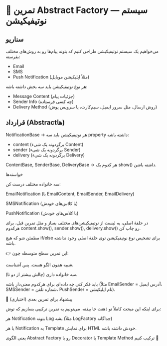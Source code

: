 # 🎯 تمرین Abstract Factory — سیستم نوتیفیکیشن

## سناریو

می‌خواهیم یک سیستم نوتیفیکیشن طراحی کنیم که بتونه پیام‌ها رو به روش‌های مختلف بفرسته:

* Email
* SMS
* Push Notification (مثلاً اپلیکیشن موبایل)

هر نوع نوتیفیکیشن باید سه بخش داشته باشه:

* Message Content (جزئیات پیام)
* Sender Info (چه کسی فرستاده)
* Delivery Method (روش ارسال، مثل سرور ایمیل، سیم‌کارت، یا سرویس پوش)

## قرارداد (Abstractها)

NotificationBase → هر نوتیفیکیشن باید سه property داشته باشه:

* content (برگردونه یک شیء Content)
* sender (برگردونه یک شیء Sender)
* delivery (برگردونه یک شیء Delivery)

ContentBase, SenderBase, DeliveryBase → هر کدوم یک show() داشته باشن.

خواسته‌ها

سه خانواده مختلف درست کن:

EmailNotification (با EmailContent, EmailSender, EmailDelivery)

SMSNotification (با کلاس‌های خودش)

PushNotification (با کلاس‌های خودش)

در حلقهٔ اصلی، یه لیست از نوتیفیکیشن‌های مختلف بساز و مثل تمرین قبل، برای هرکدوم content.show(), sender.show(), delivery.show() رو چاپ کن.

مطمئن شو که هیچ if/else برای تشخیص نوع نوتیفیکیشن توی حلقهٔ اصلی وجود نداشته باشه.

👉 این تمرین سطح متوسطه چون:

شبیه همون الگو هست، پس آشناست.

سه خانواده داری (چالش بیشتر از دو تا).

باید فکر کنی چه داده‌ای برای هرکدوم معنی‌دار باشه (مثلاً EmailSender = آدرس ایمیل، SMSSender = شماره تلفن، PushSender = نام اپلیکیشن).


🧠 پیشنهاد برای تمرین بعدی (اختیاری)

برای اینکه این مبحث کاملاً تو ذهنت جا بیفته، می‌تونیم یه تمرین ترکیبی بسازیم که توش:

هر Notification بتونه Log بشه (مثلاً LogFactory جداگانه)

یا هر Notification یه Template برای نمایش HTML خودش داشته باشه.

یعنی الگوی Abstract Factory رو با Decorator یا Template Method ترکیب کنیم 💪